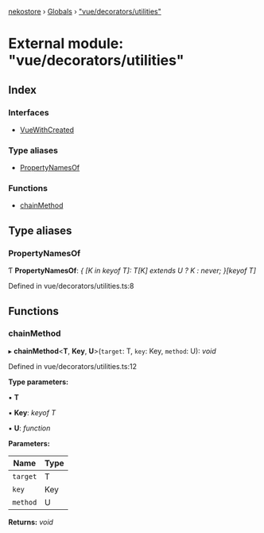 [nekostore](../README.md) › [Globals](../globals.md) › ["vue/decorators/utilities"](_vue_decorators_utilities_.md)

# External module: "vue/decorators/utilities"

## Index

### Interfaces

* [VueWithCreated](../interfaces/_vue_decorators_utilities_.vuewithcreated.md)

### Type aliases

* [PropertyNamesOf](_vue_decorators_utilities_.md#propertynamesof)

### Functions

* [chainMethod](_vue_decorators_utilities_.md#chainmethod)

## Type aliases

###  PropertyNamesOf

Ƭ **PropertyNamesOf**: *{ [K in keyof T]: T[K] extends U ? K : never; }[keyof T]*

Defined in vue/decorators/utilities.ts:8

## Functions

###  chainMethod

▸ **chainMethod**<**T**, **Key**, **U**>(`target`: T, `key`: Key, `method`: U): *void*

Defined in vue/decorators/utilities.ts:12

**Type parameters:**

▪ **T**

▪ **Key**: *keyof T*

▪ **U**: *function*

**Parameters:**

Name | Type |
------ | ------ |
`target` | T |
`key` | Key |
`method` | U |

**Returns:** *void*
